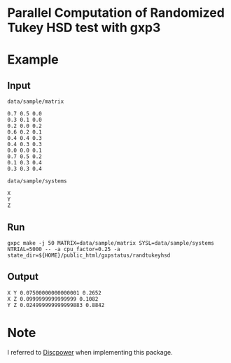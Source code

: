 # Parallel Computation of Randomized Tukey HSD test with gxp3

# Example

## Input

`data/sample/matrix`

```
0.7 0.5 0.0
0.3 0.1 0.0
0.2 0.0 0.2
0.6 0.2 0.1
0.4 0.4 0.3
0.4 0.3 0.3
0.0 0.0 0.1
0.7 0.5 0.2
0.1 0.3 0.4
0.3 0.3 0.4
```

`data/sample/systems`

```
X
Y
Z
```

## Run

```
gxpc make -j 50 MATRIX=data/sample/matrix SYSL=data/sample/systems NTRIAL=5000 -- -a cpu_factor=0.25 -a state_dir=${HOME}/public_html/gxpstatus/randtukeyhsd
```

## Output

```
X Y 0.07500000000000001 0.2652
X Z 0.0999999999999999 0.1082
Y Z 0.024999999999999883 0.8842
```


# Note

I referred to [Discpower](http://research.nii.ac.jp/ntcir/tools/discpower-en.html) when implementing this package.
